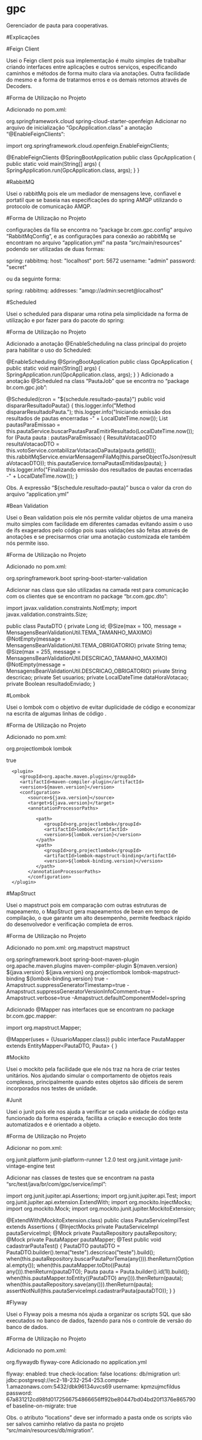 # gpc
Gerenciador de pauta para cooperativas.






#Explicações	

#Feign Client

Usei o Feign client pois sua implementação  é muito simples de trabalhar criando interfaces entre aplicações e outros serviços, especificando caminhos e métodos de forma muito clara via anotações. Outra facilidade do mesmo e a forma de tratarmos erros e os demais retornos através de Decoders.


#Forma de Utilização no Projeto 

Adicionado no pom.xml: 

<dependency>
   <groupId>org.springframework.cloud</groupId>
   <artifactId>spring-cloud-starter-openfeign</artifactId>
</dependency>
Adicionar no arquivo de inicialização “GpcApplication.class” a anotação “@EnableFeignClients“:

import org.springframework.cloud.openfeign.EnableFeignClients;

@EnableFeignClients
@SpringBootApplication
public class GpcApplication {
   public static void main(String[] args) {
      SpringApplication.run(GpcApplication.class, args);
   }
}

#RabbitMQ

Usei o  rabbitMq pois ele um mediador de mensagens leve, confiavel e portatil que se baseia nas especificações do spring AMQP utilizando o protocolo de comunicação AMQP.
 
#Forma de Utilização no Projeto 

configurações da fila se encontra no “package br.com.gpc.config“ arquivo “RabbitMqConfig”, e as configurações para conexão ao rabbitMq se encontram no arquivo “application.yml” na pasta “src/main/resources” podendo ser utilizadas de duas formas:





spring: 
	rabbitmq: 
		host: "localhost" 
		port: 5672 
		username: "admin" 
		password: "secret"

ou da seguinte forma:

spring: 
	rabbitmq: 
		addresses: "amqp://admin:secret@localhost"	



#Scheduled

Usei o scheduled para disparar uma rotina pela simplicidade na forma de utilização e por fazer para do pacote do spring:

#Forma de Utilização no Projeto 

Adicionado a anotação @EnableScheduling na class principal do projeto para habilitar o uso do Scheduled:

@EnableScheduling
@SpringBootApplication
public class GpcApplication {
   public static void main(String[] args) {
      SpringApplication.run(GpcApplication.class, args);
   }
}
Adicionado a anotação @Scheduled na class “PautaJob” que se encontra no “package br.com.gpc.job”:





@Scheduled(cron = "${schedule.resultado-pauta}")
public void dispararResultadoPauta() {
    this.logger.info("Method dispararResultadoPauta.");
    this.logger.info("Iniciando emissão dos resultados de pautas encerradas -" + LocalDateTime.now());
    List<Pauta> pautasParaEmissao = this.pautaService.buscarPautasParaEmitirResultado(LocalDateTime.now());
    for (Pauta pauta : pautasParaEmissao) {
        ResultaVotacaoDTO resultaVotacaoDTO = this.votoService.contabilizarVotacaoDaPauta(pauta.getId());
        this.rabbitMqService.enviarMensagemFilaMq(this.parseObjectToJson(resultaVotacaoDTO));
        this.pautaService.tornaPautasEmitidas(pauta);
    }
    this.logger.info("Finalizando emissão dos resultados de pautas encerradas -" + LocalDateTime.now());
}

Obs. A expressão “${schedule.resultado-pauta}” busca o valor da cron do arquivo “application.yml”


#Bean Validation

Usei o Bean validation pois ele nós permite validar objetos de uma maneira muito simples com facilidade em diferentes camadas evitando assim o uso de ifs exagerados pelo código pois suas validações são feitas através de anotações e se precisarmos criar uma anotação customizada ele também nós permite isso.

#Forma de Utilização no Projeto 

Adicionado no pom.xml: 

<dependency>
   <groupId>org.springframework.boot</groupId>
   <artifactId>spring-boot-starter-validation</artifactId>
</dependency>

Adicionar nas class que são utilizadas na camada rest para comunicação com os clientes que se encontram no package “br.com.gpc.dto”:



import javax.validation.constraints.NotEmpty;
import javax.validation.constraints.Size;

public class PautaDTO {
    private Long id;
    @Size(max = 100, message = MensagensBeanValidationUtil.TEMA_TAMANHO_MAXIMO)
    @NotEmpty(message = MensagensBeanValidationUtil.TEMA_OBRIGATORIO)
    private String tema;
    @Size(max = 255, message = MensagensBeanValidationUtil.DESCRICAO_TAMANHO_MAXIMO)
    @NotEmpty(message = MensagensBeanValidationUtil.DESCRICAO_OBRIGATORIO)
    private String descricao;
    private Set<UsuarioDTO> usuarios;
    private LocalDateTime dataHoraVotacao;
    private Boolean resultadoEnviado;
}


#Lombok

Usei o lombok com o objetivo de evitar duplicidade de código e economizar na escrita de algumas linhas de código .

#Forma de Utilização no Projeto 

Adicionado no pom.xml:
<dependencies>

<dependency>
   <groupId>org.projectlombok</groupId>
   <artifactId>lombok</artifactId>

   <optional>true</optional>
</dependency>
</dependencies>


<build>
   <plugins>
      
      <plugin>
         <groupId>org.apache.maven.plugins</groupId>
         <artifactId>maven-compiler-plugin</artifactId>
         <version>${maven.version}</version>
         <configuration>
            <source>${java.version}</source>
            <target>${java.version}</target>
            <annotationProcessorPaths>
               
               <path>
                  <groupId>org.projectlombok</groupId>
                  <artifactId>lombok</artifactId>
                  <version>${lombok.version}</version>
               </path>
               <path>
                  <groupId>org.projectlombok</groupId>
                  <artifactId>lombok-mapstruct-binding</artifactId>
                  <version>${lombok-binding.version}</version>
               </path>
            </annotationProcessorPaths>
            </configuration>
      </plugin>
   </plugins>
</build>

#MapStruct

 Usei o mapstruct pois em comparação com outras estruturas de mapeamento, o MapStruct gera mapeamentos de bean em tempo de compilação, o que garante um alto desempenho, permite feedback rápido do desenvolvedor e verificação completa de erros.

#Forma de Utilização no Projeto 

Adicionado no pom.xml:
<dependency>
   <groupId>org.mapstruct</groupId>
   <artifactId>mapstruct</artifactId>
</dependency>


<build>
   <plugins>
      <plugin>
         <groupId>org.springframework.boot</groupId>
         <artifactId>spring-boot-maven-plugin</artifactId>
      </plugin>
      <plugin>
         <groupId>org.apache.maven.plugins</groupId>
         <artifactId>maven-compiler-plugin</artifactId>
         <version>${maven.version}</version>
         <configuration>
            <source>${java.version}</source>
            <target>${java.version}</target>
            <annotationProcessorPaths>
               <path>
                  <groupId>org.projectlombok</groupId>
                  <artifactId>lombok-mapstruct-binding</artifactId>
                  <version>${lombok-binding.version}</version>
               </path>
            </annotationProcessorPaths>
            <showWarnings>true</showWarnings>
            <compilerArgs>
               <compilerArg>-Amapstruct.suppressGeneratorTimestamp=true</compilerArg>
               <compilerArg>-Amapstruct.suppressGeneratorVersionInfoComment=true</compilerArg>
               <compilerArg>-Amapstruct.verbose=true</compilerArg>
               <compilerArg>-Amapstruct.defaultComponentModel=spring</compilerArg>
            </compilerArgs>
         </configuration>
      </plugin>
   </plugins>
</build>

Adicionado @Mapper nas interfaces que se encontram no package br.com.gpc.mapper:

import org.mapstruct.Mapper;

@Mapper(uses = {UsuarioMapper.class})
public interface PautaMapper extends EntityMapper<PautaDTO, Pauta> {
}

#Mockito

Usei o mockito pela facilidade que ele nós traz na hora de criar testes unitários.  Nos ajudando simular o comportamento de objetos reais complexos, principalmente quando estes objetos são difíceis de serem incorporados nos testes de unidade.

#Junit

Usei o junit pois ele nos ajuda a verificar se cada unidade de código esta funcionado da forma esperada, facilita a criação e execução dos teste automatizados e é orientado a objeto.

#Forma de Utilização no Projeto 

Adicionar no pom.xml:

<dependency>
   <groupId>org.junit.platform</groupId>
   <artifactId>junit-platform-runner</artifactId>
   <version>1.2.0</version>
   <scope>test</scope>
</dependency>
<dependency>
   <groupId>org.junit.vintage</groupId>
   <artifactId>junit-vintage-engine</artifactId>
   <scope>test</scope>
</dependency>

Adicionar nas classes de testes que se encontram na pasta “src/test/java/br/com/gpc/service/impl”:

import org.junit.jupiter.api.Assertions;
import org.junit.jupiter.api.Test;
import org.junit.jupiter.api.extension.ExtendWith;
import org.mockito.InjectMocks;
import org.mockito.Mock;
import org.mockito.junit.jupiter.MockitoExtension;


@ExtendWith(MockitoExtension.class)
public class PautaServiceImplTest extends Assertions {
    @InjectMocks
    private PautaServiceImpl pautaServiceImpl;
    @Mock
    private PautaRepository pautaRepository;
    @Mock
    private PautaMapper pautaMapper;
@Test
public void cadastrarPautaTest() {
    PautaDTO pautaDTO = PautaDTO.builder().tema("teste").descricao("teste").build();
    when(this.pautaRepository.buscarPautaPorTema(any())).thenReturn(Optional.empty());
    when(this.pautaMapper.toDto((Pauta) any())).thenReturn(pautaDTO);
    Pauta pauta = Pauta.builder().id(1l).build();
    when(this.pautaMapper.toEntity((PautaDTO) any())).thenReturn(pauta);
    when(this.pautaRepository.save(any())).thenReturn(pauta);
    assertNotNull(this.pautaServiceImpl.cadastrarPauta(pautaDTO));
}
}


#Flyway

Usei o Flyway pois a mesma nós ajuda a organizar os scripts SQL que são executados no banco de dados,  fazendo para nós o controle de versão do banco de dados.


#Forma de Utilização no Projeto 

Adicionado no pom.xml:

<dependency>
   <groupId>org.flywaydb</groupId>
   <artifactId>flyway-core</artifactId>
</dependency>
Adicionado no  application.yml

flyway:
  enabled: true
  check-location: false
  locations: db/migration
  url: jdbc:postgresql://ec2-18-232-254-253.compute-1.amazonaws.com:5432/dbk96134uvcs69
  username: kpmzujmcfildus
  password: 67a831212cd98fd0172566754866656ff92be80447bd04bd20f1376e865790ef
  baseline-on-migrate: true


Obs. o atributo “locations”  deve ser informado a pasta onde os scripts vão ser salvos caminho relativo da pasta no projeto “src/main/resources/db/migration”.
